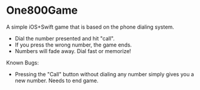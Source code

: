 One800Game
==========

A simple iOS+Swift game that is based on the phone dialing system.

- Dial the number presented and hit "call".
- If you press the wrong number, the game ends.
- Numbers will fade away. Dial fast or memorize!

Known Bugs:

- Pressing the "Call" button without dialing any number simply gives you a new number. Needs to end game.
